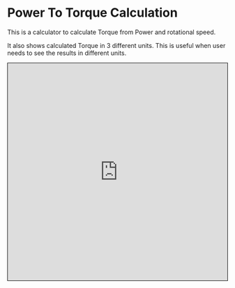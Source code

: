 # Power To Torque Calculation
This is a calculator to calculate Torque from Power and rotational speed.  

It also shows calculated Torque in 3 different units. This is useful when user needs to see the results in different units.

<iframe src="https://v2.donwen.com/embed/c-20220608.053324104-e3d-0b2492-5ea8af"
  width="100%" height="500" style="border:1px solid black;">
</iframe>
